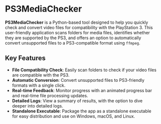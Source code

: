# PS3MediaChecker

**PS3MediaChecker** is a Python-based tool designed to help you quickly check and convert video files for compatibility with the PlayStation 3. This user-friendly application scans folders for media files, identifies whether they are supported by the PS3, and offers an option to automatically convert unsupported files to a PS3-compatible format using `ffmpeg`.

## Key Features

- **File Compatibility Check**: Easily scan folders to check if your video files are compatible with the PS3.
- **Automatic Conversion**: Convert unsupported files to PS3-friendly formats with a single click.
- **Real-time Feedback**: Monitor progress with an animated progress bar and real-time file processing updates.
- **Detailed Logs**: View a summary of results, with the option to dive deeper into detailed logs.
- **Standalone Executable**: Package the app as a standalone executable for easy distribution and use on Windows, macOS, and Linux.
